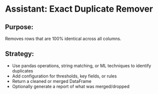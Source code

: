 # Assistant: Exact Duplicate Remover

## Purpose:
Removes rows that are 100% identical across all columns.

## Strategy:
- Use pandas operations, string matching, or ML techniques to identify duplicates
- Add configuration for thresholds, key fields, or rules
- Return a cleaned or merged DataFrame
- Optionally generate a report of what was merged/dropped
